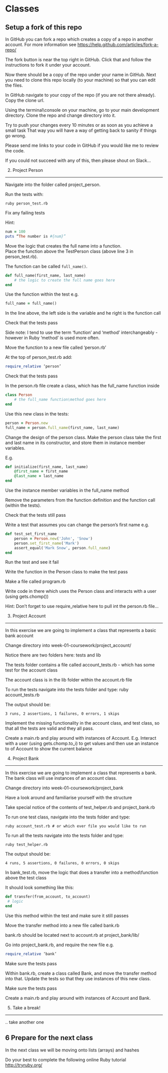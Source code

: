 # Classes

## Setup a fork of this repo

In GitHub you can fork a repo which creates a copy of a repo in another account. For more information 
see https://help.github.com/articles/fork-a-repo/

The fork button is near the top right in GitHub. Click that and follow the instructions to fork it under your account.

Now there should be a copy of the repo under your name in GitHub. Next you need to clone this repo locally (to your machine) so that you can edit the files.

In GitHub navigate to your copy of the repo (if you are not there already). Copy the clone url.

Using the terminal\console on your machine, go to your main development directory. Clone the repo and change directory into it.


Try to push your changes every 10 minutes or as soon as you achieve a small task
That way you will have a way of getting back to sanity if things go wrong.

Please send me links to your code in GitHub if you would like me to review the code. 

If you could not succeed with any of this, then please shout on Slack...


2. Project Person
--------------
Navigate into the folder called project_person.

Run the tests with: 
```
ruby person_test.rb
```

Fix any failing tests

Hint:
```ruby
num = 100
puts “The number is #{num}”
```

Move the logic that creates the full name into a function.   
Place the function above the TestPerson class (above line 3 in person_test.rb). 

The function can be called `full_name()`.

```ruby
def full_name(first_name, last_name)
	# the logic to create the full name goes here
end
```

Use the function within the test e.g.
```ruby
full_name = full_name()
```
In the line above, the left side is the variable and he right is the function call

Check that the tests pass

Side note: I tend to use the term ‘function’ and ‘method’ interchangeably - however in Ruby ‘method’ is used more often.

Move the function to a new file called ‘person.rb’

At the top of person_test.rb add: 
```ruby
require_relative ‘person’
```

Check that the tests pass

In the person.rb file create a class, which has the full_name function inside

```ruby
class Person
	# the full_name function\method goes here
end
```


Use this new class in the tests:
```ruby
person = Person.new
full_name = person.full_name(first_name, last_name)
```

Change the design of the person class. Make the person class take the first and last name in its constructor, and store them in instance member variables.

E.g.

```ruby
def initialize(first_name, last_name)
	@first_name = first_name
	@last_name = last_name
end
```

Use the instance member variables in the full_name method

Remove the parameters from the function definition and the function call (within the tests).

Check that the tests still pass

Write a test that assumes you can change the person’s first name
e.g.

```ruby
def test_set_first_name
	person = Person.new('John', 'Snow')
	person.set_first_name('Mark')  
	assert_equal('Mark Snow', person.full_name)    
end
```

Run the test and see it fail

Write the function in the Person class to make the test pass

Make a file called program.rb

Write code in there which uses the Person class and interacts with a user (using gets.chomp())

Hint: Don’t forget to use require_relative here to pull int the person.rb file...
 

3. Project Account
--------------
In this exercise we are going to implement a class that represents a basic bank account 

Change directory into week-01-coursework/project_account/

Notice there are two folders here: tests and lib

The tests folder contains a file called account_tests.rb - which has some test for the account class

The account class is in the lib folder within the account.rb file

To run the tests navigate into the tests folder and type:
ruby account_tests.rb

The output should be:

```
3 runs, 2 assertions, 1 failures, 0 errors, 1 skips
```

Implement the missing functionality in the account class, and test class, so that all the tests are valid and they all pass.


Create a main.rb and play around with instances of Account. E.g. Interact with a user (using gets.chomp.to_i) to get values and then use an instance to of Account to show the current balance


4. Project Bank
--------------
In this exercise we are going to implement a class that represents a bank. The bank class will use instances of an account class.

Change directory into week-01-coursework/project_bank

Have a look around and familiarise yourself with the structure

Take special notice of the contents of test_helper.rb and project_bank.rb


To run one test class, navigate into the tests folder and type:
```
ruby account_test.rb # or which ever file you would like to run
```

To run all the tests navigate into the tests folder and type:
```
ruby test_helper.rb
```

The output should be:

```
4 runs, 5 assertions, 0 failures, 0 errors, 0 skips
```

In bank_test.rb, move the logic that does a transfer into a method\function above the test class

It should look something like this: 
```ruby
def transfer(from_account, to_account)
 # logic
end
```

Use this method within the test and make sure it still passes

Move the transfer method into a new file called bank.rb

bank.rb should be located next to account.rb at project_bank/lib/


Go into project_bank.rb, and require the new file e.g.
```ruby
require_relative ‘bank’
```

Make sure the tests pass

Within bank.rb, create a class called Bank, and move the transfer method into that.
Update the tests so that they use instances of this new class.

Make sure the tests pass

Create a main.rb and play around with instances of Account and Bank.

5. Take a break! 
--------------
.. take another one


6 Prepare for the next class
--------------

In the next class we will be moving onto lists (arrays) and hashes

Do your best to complete the following online Ruby tutorial
http://tryruby.org/
